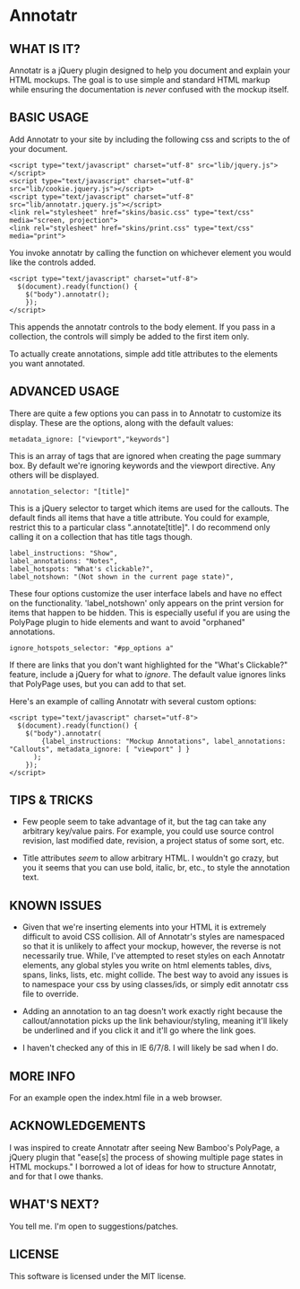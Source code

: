 Annotatr
=========

WHAT IS IT?
-----------

Annotatr is a jQuery plugin designed to help you document and explain your HTML mockups. The goal is to use simple and standard HTML markup while ensuring the documentation is *never* confused with the mockup itself.


BASIC USAGE
-----------

Add Annotatr to your site by including the following css and scripts to the <head> of your document.

    <script type="text/javascript" charset="utf-8" src="lib/jquery.js"></script>
    <script type="text/javascript" charset="utf-8" src="lib/cookie.jquery.js"></script>
    <script type="text/javascript" charset="utf-8" src="lib/annotatr.jquery.js"></script>
    <link rel="stylesheet" href="skins/basic.css" type="text/css" media="screen, projection">
    <link rel="stylesheet" href="skins/print.css" type="text/css" media="print">

You invoke annotatr by calling the function on whichever element you would like the controls added.

    <script type="text/javascript" charset="utf-8">
      $(document).ready(function() {
        $("body").annotatr();
    	});
    </script>

This appends the annotatr controls to the body element. If you pass in a collection, the controls will simply be added to the first item only.

To actually create annotations, simple add title attributes to the elements you want annotated.

ADVANCED USAGE
--------------

There are quite a few options you can pass in to Annotatr to customize its display. These are the options, along with the default values:

    metadata_ignore: ["viewport","keywords"]

This is an array of <meta> tags that are ignored when creating the page summary box. By default we're ignoring keywords and the viewport directive. Any others will be displayed.
  
    annotation_selector: "[title]"

This is a jQuery selector to target which items are used for the callouts. The default finds all items that have a title attribute. You could for example, restrict this to a particular class ".annotate[title]". I do recommend only calling it on a collection that has title tags though.

    label_instructions: "Show",
    label_annotations: "Notes",
    label_hotspots: "What's clickable?",
    label_notshown: "(Not shown in the current page state)",

These four options customize the user interface labels and have no effect on the functionality. 'label_notshown' only appears on the print version for items that happen to be hidden. This is especially useful if you are using the PolyPage plugin to hide elements and want to avoid "orphaned" annotations.
    
    ignore_hotspots_selector: "#pp_options a"

If there are links that you don't want highlighted for the "What's Clickable?" feature, include a jQuery for what to *ignore*. The default value ignores links that PolyPage uses, but you can add to that set.
  
Here's an example of calling Annotatr with several custom options:  

    <script type="text/javascript" charset="utf-8">
      $(document).ready(function() {
        $("body").annotatr(
            {label_instructions: "Mockup Annotations", label_annotations: "Callouts", metadata_ignore: [ "viewport" ] }
          );
    	});
    </script>


TIPS & TRICKS
----------

* Few people seem to take advantage of it, but the <meta> tag can take any arbitrary key/value pairs. For example, you could use source control revision, last modified date, revision, a project status of some sort, etc. 

* Title attributes *seem* to allow arbitrary HTML. I wouldn't go crazy, but you it seems that you can use bold, italic, br, etc., to style the annotation text.


KNOWN ISSUES
----------

* Given that we're inserting elements into your HTML it is extremely difficult to avoid CSS collision. All of Annotatr's styles are namespaced so that it is unlikely to affect your mockup, however, the reverse is not necessarily true. While, I've attempted to reset styles on each Annotatr elements, any global styles you write on html elements tables, divs, spans, links, lists, etc. might collide. The best way to avoid any issues is to namespace your css by using classes/ids, or simply edit annotatr css file to override.

* Adding an annotation to an <a> tag doesn't work exactly right because the callout/annotation picks up the link behaviour/styling, meaning it'll likely be underlined and if you click it and it'll go where the link goes.

* I haven't checked any of this in IE 6/7/8. I will likely be sad when I do.


MORE INFO
---------
For an example open the index.html file in a web browser.


ACKNOWLEDGEMENTS
------------

I was inspired to create Annotatr after seeing New Bamboo's PolyPage, a jQuery plugin that "ease[s] the process of showing multiple page states in HTML mockups." I borrowed a lot of ideas for how to structure Annotatr, and for that I owe  thanks.


WHAT'S NEXT?
------------

You tell me. I'm open to suggestions/patches.


LICENSE
------------

This software is licensed under the MIT license.